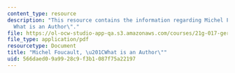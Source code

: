 ```yaml
---
content_type: resource
description: "This resource contains the information regarding Michel Foucault, \u201C\
  What is an Author\"."
file: https://ol-ocw-studio-app-qa.s3.amazonaws.com/courses/21g-017-germany-and-its-european-context-fall-2002/566daed09a9928c9f3b1087f75a22197_MIT21G_017F02_lec_10_3.pdf
file_type: application/pdf
resourcetype: Document
title: "Michel Foucault, \u201CWhat is an Author\""
uid: 566daed0-9a99-28c9-f3b1-087f75a22197
---
```


